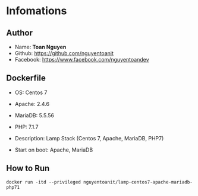 # Infomations
## Author
- Name: **Toan Nguyen**
- Github: https://github.com/nguyentoanit
- Facebook: https://www.facebook.com/nguyentoandev

## Dockerfile
- OS: Centos 7
- Apache: 2.4.6
- MariaDB: 5.5.56
- PHP: 7.1.7

- Description: Lamp Stack (Centos 7, Apache, MariaDB, PHP7)
- Start on boot: Apache, MariaDB

## How to Run

```
docker run -itd --privileged nguyentoanit/lamp-centos7-apache-mariadb-php71
```
